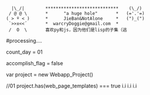```
  |\_/|        ****************************    (\_/)
 / @ @ \       *      "a huge hole"       *   (='.'=)
( > º < )      *      JieBan&NotAlone     *   (")_(")
 `>>x<<´       *  warcryDoggie@gmail.com  *
 /  O  \       喜欢py和js，因为他们是lisp的子集（逃
```

#processing....  

count_day = 01  

accomplish_flag = false  

var project = new Webapp_Project()

//01
project.has(web_page_templates) === true
i.i
i.i i.i
